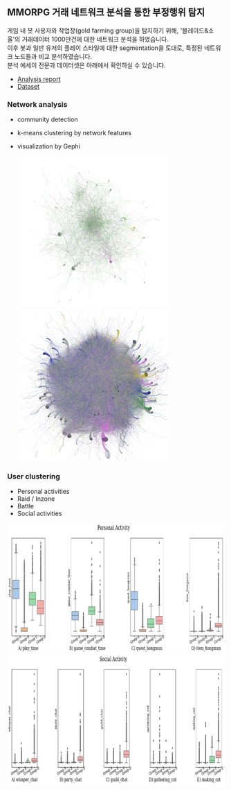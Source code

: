 ## MMORPG 거래 네트워크 분석을 통한 부정행위 탐지
게임 내 봇 사용자와 작업장(gold farming group)을 탐지하기 위해, '블레이드&소울'의 거래데이터 1000만건에 대한 네트워크 분석을 하였습니다.  
이후 봇과 일반 유저의 플레이 스타일에 대한 segmentation을 토대로, 특정된 네트워크 노드들과 비교 분석하였습니다.    
분석 에세이 전문과 데이터셋은 아래에서 확인하실 수 있습니다.
- [Analysis report](https://zest-cloud-1fd.notion.site/MMORPG-gfg-f4c75a27e42c4ee089bead0eaed53816)
- [Dataset](https://danbi-ncsoft.github.io/OpenData/)

### Network analysis
- community detection
- k-means clustering by network features
- visualization by Gephi

  <img src="img/cluster2.png" width="350" height="350">
  <img src="img/cluster1.png" width="350" height="350">

### User clustering
- Personal activities
- Raid / Inzone
- Battle
- Social activities

<img src="img/segment1.png" width="800" height="300">
<img src="img/segment2.png" width="800" height="300">
